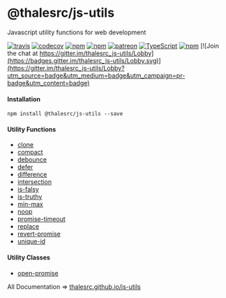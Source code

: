 # @thalesrc/js-utils
Javascript utility functions for web development

[![travis](https://travis-ci.org/thalesrc/js-utils.svg)](https://travis-ci.org/thalesrc/js-utils)
[![codecov](https://codecov.io/gh/thalesrc/js-utils/branch/master/graph/badge.svg)](https://codecov.io/gh/thalesrc/js-utils)
[![npm](https://img.shields.io/npm/v/@thalesrc/js-utils.svg)](https://www.npmjs.com/package/@thalesrc/js-utils)
[![npm](https://img.shields.io/npm/dw/@thalesrc/js-utils.svg)](https://www.npmjs.com/package/@thalesrc/js-utils)
[![patreon](https://img.shields.io/badge/patreon-alisahin-orange.svg)](https://www.patreon.com/alisahin)
[![TypeScript](https://badges.frapsoft.com/typescript/version/typescript-next.svg?v=101)](https://github.com/ellerbrock/typescript-badges/)
[![npm](https://img.shields.io/npm/l/@thalesrc/js-utils.svg)](https://github.com/thalesrc/js-utils/blob/master/LICENSE)
[![Join the chat at https://gitter.im/thalesrc_js-utils/Lobby](https://badges.gitter.im/thalesrc_js-utils/Lobby.svg)](https://gitter.im/thalesrc_js-utils/Lobby?utm_source=badge&utm_medium=badge&utm_campaign=pr-badge&utm_content=badge)

#### Installation
`npm install @thalesrc/js-utils --save`

#### Utility Functions
* [clone](https://thalesrc.github.io/js-utils/modules/_clone_.html)
* [compact](https://thalesrc.github.io/js-utils/modules/_compact_.html)
* [debounce](https://thalesrc.github.io/js-utils/modules/_debounce_.html)
* [defer](https://thalesrc.github.io/js-utils/modules/_defer_.html)
* [difference](https://thalesrc.github.io/js-utils/modules/_difference_.html)
* [intersection](https://thalesrc.github.io/js-utils/modules/_intersection_.html)
* [is-falsy](https://thalesrc.github.io/js-utils/modules/_is_falsy_.html)
* [is-truthy](https://thalesrc.github.io/js-utils/modules/_is_truthy_.html)
* [min-max](https://thalesrc.github.io/js-utils/modules/_min_max_.html)
* [noop](https://thalesrc.github.io/js-utils/modules/_noop_.html)
* [promise-timeout](https://thalesrc.github.io/js-utils/modules/_promise_timeout_.html)
* [replace](https://thalesrc.github.io/js-utils/modules/_replace_.html)
* [revert-promise](https://thalesrc.github.io/js-utils/modules/_revert_promise_.html)
* [unique-id](https://thalesrc.github.io/js-utils/modules/_unique_id_.html)

#### Utility Classes
* [open-promise](https://thalesrc.github.io/js-utils/modules/_open_promise_.html)

All Documentation => [thalesrc.github.io/js-utils](https://thalesrc.github.io/js-utils)
